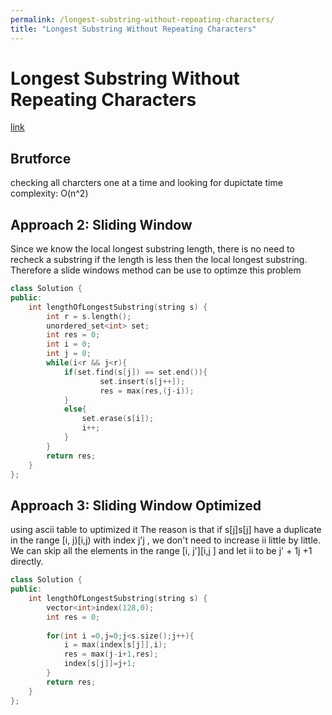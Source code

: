 ```yaml
---
permalink: /longest-substring-without-repeating-characters/
title: "Longest Substring Without Repeating Characters"
---
```


# Longest Substring Without Repeating Characters

[link](https://leetcode.com/explore/interview/card/top-interview-questions-medium/103/array-and-strings/779/)

## Brutforce 
checking all charcters one at a time and looking for dupictate
time complexity: O(n^2)

## Approach 2: Sliding Window
Since we know the local longest substring length, there is no need to recheck a substring if the length is less then the local longest substring. Therefore a slide windows method can be use to optimze this problem

```cpp 
class Solution {
public:
    int lengthOfLongestSubstring(string s) {
        int r = s.length();
        unordered_set<int> set;
        int res = 0;
        int i = 0;
        int j = 0;
        while(i<r && j<r){
            if(set.find(s[j]) == set.end()){
                    set.insert(s[j++]);
                    res = max(res,(j-i));
            }
            else{
                set.erase(s[i]);
                i++;
            }
        }
        return res;
    }
};
```
## Approach 3: Sliding Window Optimized

using ascii table to uptimized it
The reason is that if s[j]s[j] have a duplicate in the range [i, j)[i,j) with index j'j , we don't need to increase ii little by little. We can skip all the elements in the range [i, j'][i,j ] and let ii to be j' + 1j +1 directly.

```cpp
class Solution {
public:
    int lengthOfLongestSubstring(string s) {
        vector<int>index(128,0);
        int res = 0;
        
        for(int i =0,j=0;j<s.size();j++){
            i = max(index[s[j]],i);
            res = max(j-i+1,res);
            index[s[j]]=j+1;
        }
        return res;
    }
};
```